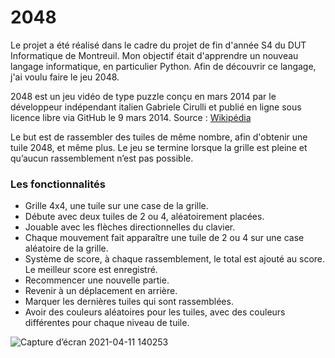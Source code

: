 # 2048

Le projet a été réalisé dans le cadre du projet de fin d'année S4 du DUT Informatique de Montreuil. 
Mon objectif était d'apprendre un nouveau langage informatique, en particulier Python. 
Afin de découvrir ce langage, j'ai voulu faire le jeu 2048.

2048 est un jeu vidéo de type puzzle conçu en mars 2014 par le développeur indépendant italien Gabriele Cirulli et publié en ligne sous licence libre via GitHub le 9 mars 2014. Source : [Wikipédia](https://fr.wikipedia.org/wiki/2048_(jeu_vid%C3%A9o))

Le but est de rassembler des tuiles de même nombre, afin d'obtenir une tuile 2048, et même plus. 
Le jeu se termine lorsque la grille est pleine et qu’aucun rassemblement n’est pas possible.


### Les fonctionnalités

- Grille 4x4, une tuile sur une case de la grille.
- Débute avec deux tuiles de 2 ou 4, aléatoirement placées.
- Jouable avec les flèches directionnelles du clavier.
- Chaque mouvement fait apparaître une tuile de 2 ou 4 sur une case aléatoire de la grille.
- Système de score, à chaque rassemblement, le total est ajouté au score. Le meilleur score est enregistré.
- Recommencer une nouvelle partie.
- Revenir à un déplacement en arrière.
- Marquer les dernières tuiles qui sont rassemblées.
- Avoir des couleurs aléatoires pour les tuiles, avec des couleurs différentes pour chaque niveau de tuile.

![Capture d’écran 2021-04-11 140253](https://user-images.githubusercontent.com/62673351/114320438-3c688280-9b16-11eb-8b1b-d9a4e577b31e.jpg)
